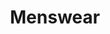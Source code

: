 ---
title: "Menswear"
summary: "Menswear were a much-hyped mid-'90s Britpop group founded in 1994 in Camden Town, London and disbanded in 1998. They infamously received a great deal of press and record label interest before recording a single note. Original Members: Johnny Dean - vocals, backing vocals, percussion; Simon White - electric guitar, backing vocals; Chris Gentry - electric and acoustic guitars; Stuart Black - bass, acoustic guitar; Matt Everitt - drums, percussion The group's ballyhooed debut album \"Nuisance\" was released in 1995. The album yielded five singles , all with multiple b-sides. After one non-album single, \"We Love You\", was issued in 1996, the mostly-forgotten second album, \"¡Hay Tiempo!\", was released only in Japan in 1998. In 2013, Johnny Dean reconvened the group with all new members and they released the single \"Crash '14\", a rerecording of an old Menswear song. The group continues to tour."
image: "menswear.jpg"
---